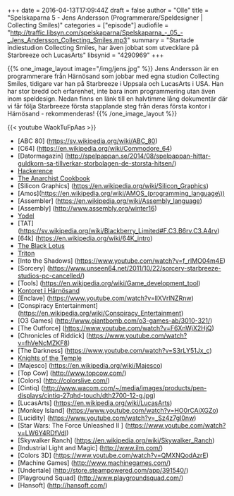 +++
date = 2016-04-13T17:09:44Z
draft = false
author = "Olle"
title = "Spelskaparna 5 - Jens Andersson (Programmerare/Speldesigner | Collecting Smiles)"
categories = ["episode"]
audiofile = "http://traffic.libsyn.com/spelskaparna/Spelskaparna_-_05_-_Jens_Andersson_Collecting_Smiles.mp3"
summary = "Startade indiestudion Collecting Smiles, har även jobbat som utvecklare på Starbreeze och LucasArts"
libsynid = "4290969"
+++

{{% one_image_layout image="/img/jens.jpg" %}}
Jens Andersson är en programmerare från Härnösand som jobbar med egna studion Collecting Smiles, tidigare var han på Starbreeze i Uppsala och LucasArts i USA. Han har stor bredd och erfarenhet, inte bara inom programmering utan även inom speldesign. Nedan finns en länk till en halvtimme lång dokumentär där vi får följa Starbreeze första stapplande steg från deras första kontor i Härnösand - rekommenderas! 
{{% /one_image_layout %}}

<div style="margin-top: 1em; margin-bottom: 1em;">
{{< youtube WaokTuFpAas >}}
</div>

* [ABC 80] (https://sv.wikipedia.org/wiki/ABC_80)
* [C64] (https://en.wikipedia.org/wiki/Commodore_64)
* [Datormagazin] (http://spelpappan.se/2014/08/spelpappan-hittar-guldkorn-sa-tillverkar-storbolagen-de-storsta-hitsen/)
* [Hackerence](https://www.hackerence.com/)
* [The Anarchist Cookbook](https://en.wikipedia.org/wiki/The_Anarchist_Cookbook)
* [Silicon Graphics] (https://en.wikipedia.org/wiki/Silicon_Graphics)
* [Amos](https://en.wikipedia.org/wiki/AMOS_(programming_language\))
* [Assembler] (https://en.wikipedia.org/wiki/Assembly_language)
* [Assembly] (http://www.assembly.org/winter16)
* [Yodel](http://www.pouet.net/groups.php?which=380)
* [TAT] (https://sv.wikipedia.org/wiki/Blackberry_Limited#F.C3.B6rv.C3.A4rv)
* [64k] (https://en.wikipedia.org/wiki/64K_intro)
* [The Black Lotus](http://www.pouet.net/groups.php?which=1)
* [Triton](http://www.pouet.net/groups.php?which=161)
* [Into the Shadows] (https://www.youtube.com/watch?v=f_rIMO04m4E)
* [Sorcery] (https://www.unseen64.net/2011/10/22/sorcery-starbreeze-studios-pc-cancelled/)
* [Tools] (https://en.wikipedia.org/wiki/Game_development_tool)
* [Kontoret i Härnösand](https://www.youtube.com/watch?v=XXb_V1lSv7o)
* [Enclave] (https://www.youtube.com/watch?v=llXVrlNZRnw)
* [Conspiracy Entertainment] (https://en.wikipedia.org/wiki/Conspiracy_Entertainment)
* [O3 Games] (http://www.giantbomb.com/o3-games-ab/3010-321/)
* [The Outforce] (https://www.youtube.com/watch?v=F6XnWjX2HjQ)
* [Chronicles of Riddick] (https://www.youtube.com/watch?v=fhVeNcMZKF8)
* [The Darkness] (https://www.youtube.com/watch?v=S3rLY51Jx_c)
* [Knights of the Temple](https://en.wikipedia.org/wiki/Knights_of_the_Temple:_Infernal_Crusade)
* [Majesco] (https://en.wikipedia.org/wiki/Majesco)
* [Top Cow] (http://www.topcow.com/)
* [Colors] (http://colorslive.com/)
* [Cintiq] (http://www.wacom.com/~/media/images/products/pen-displays/cintiq-27qhd-touch/dth2700-12-g.jpg)
* [LucasArts] (https://en.wikipedia.org/wiki/LucasArts)
* [Monkey Island] (https://www.youtube.com/watch?v=HO0rCAiXGZo)
* [Lucidity] (https://www.youtube.com/watch?v=_Sz4z7gI0nw)
* [Star Wars: The Force Unleashed II ] (https://www.youtube.com/watch?v=LW6Y4RDfVdI)
* [Skywalker Ranch] (https://en.wikipedia.org/wiki/Skywalker_Ranch)
* [Industrial Light and Magic] (http://www.ilm.com/)
* [Colors 3D] (https://www.youtube.com/watch?v=QMXNQodAzrE)
* [Machine Games] (http://www.machinegames.com/)
* [Undertale] (http://store.steampowered.com/app/391540/)
* [Playground Squad] (http://www.playgroundsquad.com/)
* [Hansoft] (http://hansoft.com/)

